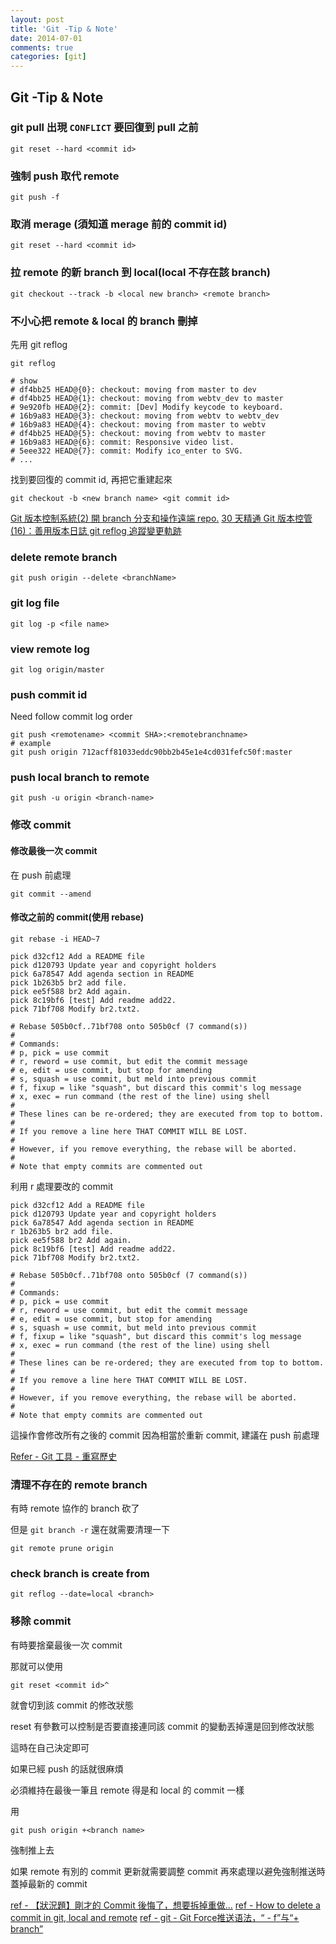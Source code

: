 ```yaml
---
layout: post
title: 'Git -Tip & Note'
date: 2014-07-01
comments: true
categories: [git]
---
```

## Git -Tip & Note

### git pull 出現 `CONFLICT` 要回復到 pull 之前

```shell
git reset --hard <commit id>
```

### 強制 push 取代 remote

```shell
git push -f
```

### 取消 merage (須知道 merage 前的 commit id)

```
git reset --hard <commit id>
```

### 拉 remote 的新 branch 到 local(local 不存在該 branch)

```
git checkout --track -b <local new branch> <remote branch>
```

### 不小心把 remote & local 的 branch 刪掉

先用 git reflog
```shell
git reflog

# show
# df4bb25 HEAD@{0}: checkout: moving from master to dev
# df4bb25 HEAD@{1}: checkout: moving from webtv_dev to master
# 9e920fb HEAD@{2}: commit: [Dev] Modify keycode to keyboard.
# 16b9a83 HEAD@{3}: checkout: moving from webtv to webtv_dev
# 16b9a83 HEAD@{4}: checkout: moving from master to webtv
# df4bb25 HEAD@{5}: checkout: moving from webtv to master
# 16b9a83 HEAD@{6}: commit: Responsive video list.
# 5eee322 HEAD@{7}: commit: Modify ico_enter to SVG.
# ...

```

找到要回復的 commit id, 再把它重建起來


```shell
git checkout -b <new branch name> <git commit id>
```


[Git 版本控制系統(2) 開 branch 分支和操作遠端 repo.](http://ihower.tw/blog/archives/2620)
[30 天精通 Git 版本控管 (16)：善用版本日誌 git reflog 追蹤變更軌跡](http://ithelp.ithome.com.tw/question/10138150?tag=ithome.nq)

### delete remote branch

```shell
git push origin --delete <branchName>
```

### git log file

```shell
git log -p <file name>
```

### view remote log

```shell
git log origin/master
```

### push commit id

Need follow commit log order

```shell
git push <remotename> <commit SHA>:<remotebranchname>
# example
git push origin 712acff81033eddc90bb2b45e1e4cd031fefc50f:master
```

### push local branch to remote

```shell
git push -u origin <branch-name>
```

### 修改 commit

#### 修改最後一次 commit

在 push 前處理

```shell
git commit --amend
```

#### 修改之前的 commit(使用 rebase)

```shell
git rebase -i HEAD~7
```

```shell
pick d32cf12 Add a README file
pick d120793 Update year and copyright holders
pick 6a78547 Add agenda section in README
pick 1b263b5 br2 add file.
pick ee5f588 br2 Add again.
pick 8c19bf6 [test] Add readme add22.
pick 71bf708 Modify br2.txt2.

# Rebase 505b0cf..71bf708 onto 505b0cf (7 command(s))
#
# Commands:
# p, pick = use commit
# r, reword = use commit, but edit the commit message
# e, edit = use commit, but stop for amending
# s, squash = use commit, but meld into previous commit
# f, fixup = like "squash", but discard this commit's log message
# x, exec = run command (the rest of the line) using shell
#
# These lines can be re-ordered; they are executed from top to bottom.
#
# If you remove a line here THAT COMMIT WILL BE LOST.
#
# However, if you remove everything, the rebase will be aborted.
#
# Note that empty commits are commented out
```

利用 r 處理要改的 commit

```shell
pick d32cf12 Add a README file
pick d120793 Update year and copyright holders
pick 6a78547 Add agenda section in README
r 1b263b5 br2 add file.
pick ee5f588 br2 Add again.
pick 8c19bf6 [test] Add readme add22.
pick 71bf708 Modify br2.txt2.

# Rebase 505b0cf..71bf708 onto 505b0cf (7 command(s))
#
# Commands:
# p, pick = use commit
# r, reword = use commit, but edit the commit message
# e, edit = use commit, but stop for amending
# s, squash = use commit, but meld into previous commit
# f, fixup = like "squash", but discard this commit's log message
# x, exec = run command (the rest of the line) using shell
#
# These lines can be re-ordered; they are executed from top to bottom.
#
# If you remove a line here THAT COMMIT WILL BE LOST.
#
# However, if you remove everything, the rebase will be aborted.
#
# Note that empty commits are commented out
```

這操作會修改所有之後的 commit 因為相當於重新 commit, 建議在 push 前處理

[Refer - Git 工具 - 重寫歷史](https://git-scm.com/book/zh-tw/v1/Git-%E5%B7%A5%E5%85%B7-%E9%87%8D%E5%AF%AB%E6%AD%B7%E5%8F%B2)

### 清理不存在的 remote branch

有時 remote 協作的 branch 砍了

但是 `git branch -r` 還在就需要清理一下

```shell
git remote prune origin
```

### check branch is create from

```shell
git reflog --date=local <branch>
```

### 移除 commit

有時要捨棄最後一次 commit

那就可以使用

```shell
git reset <commit id>^
```

就會切到該 commit 的修改狀態

reset 有參數可以控制是否要直接連同該 commit 的變動丟掉還是回到修改狀態

這時在自己決定即可

如果已經 push 的話就很麻煩

必須維持在最後一筆且 remote 得是和 local 的 commit 一樣

用

```
git push origin +<branch name>
```

強制推上去

如果 remote 有別的 commit 更新就需要調整 commit 再來處理以避免強制推送時蓋掉最新的 commit

[ref - 【狀況題】剛才的 Commit 後悔了，想要拆掉重做…](https://gitbook.tw/chapters/using-git/reset-commit.html)
[ref - How to delete a commit in git, local and remote](https://ncona.com/2011/07/how-to-delete-a-commit-in-git-local-and-remote/)
[ref - git - Git Force推送语法，“ - f”与“+ branch”](https://www.ojit.com/article/187397)
